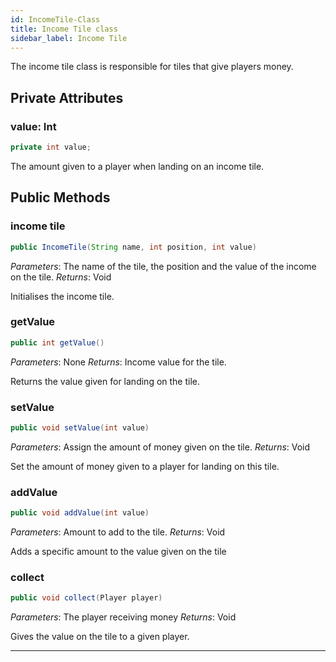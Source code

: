 ```yaml
---
id: IncomeTile-Class
title: Income Tile class
sidebar_label: Income Tile
---
```


The income tile class is responsible for tiles that give players money.   

## Private Attributes

### value: Int
```java
private int value;
```
The amount given to a player when landing on an income tile.

## Public Methods
### income tile
```java
public IncomeTile(String name, int position, int value)
```
*Parameters*: The name of the tile, the position and the value of the income on the tile.
*Returns*: Void

Initialises the income tile.

### getValue
```java
public int getValue()
```
*Parameters*: None
*Returns*: Income value for the tile.

Returns the value given for landing on the tile.

### setValue
```java
public void setValue(int value)
```
*Parameters*: Assign the amount of money given on the tile.
*Returns*: Void

Set the amount of money given to a player for landing on this tile.

### addValue
```java
public void addValue(int value)
```
*Parameters*: Amount to add to the tile.
*Returns*: Void

Adds a specific amount to the value given on the tile

### collect
```java
public void collect(Player player)
```
*Parameters*: The player receiving money
*Returns*: Void

Gives the value on the tile to a given player.

---
